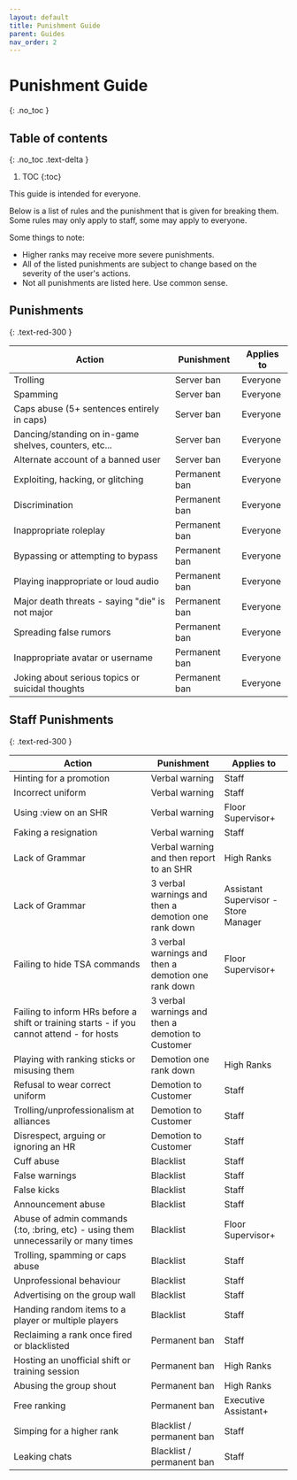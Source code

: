 ```yaml
---
layout: default
title: Punishment Guide
parent: Guides
nav_order: 2
---
```

# Punishment Guide
{: .no_toc }

## Table of contents
{: .no_toc .text-delta }

1. TOC
{:toc}

This guide is intended for everyone.

Below is a list of rules and the punishment that is given for breaking them. Some rules may only apply to staff, some may apply to everyone.

Some things to note:
- Higher ranks may receive more severe punishments.
- All of the listed punishments are subject to change based on the severity of the user's actions.
- Not all punishments are listed here. Use common sense.

## Punishments
{: .text-red-300 } 

| Action | Punishment | Applies to |
| ------ | ---------- | ---------- |
| Trolling | Server ban | Everyone |
| Spamming | Server ban | Everyone |
| Caps abuse (5+ sentences entirely in caps) | Server ban | Everyone |
| Dancing/standing on in-game shelves, counters, etc... | Server ban | Everyone |
| Alternate account of a banned user | Server ban | Everyone | 
| Exploiting, hacking, or glitching | Permanent ban | Everyone |
| Discrimination | Permanent ban | Everyone |
| Inappropriate roleplay | Permanent ban | Everyone |
| Bypassing or attempting to bypass| Permanent ban | Everyone |
| Playing inappropriate or loud audio | Permanent ban | Everyone |
| Major death threats - saying "die" is not major | Permanent ban | Everyone |
| Spreading false rumors | Permanent ban | Everyone | 
| Inappropriate avatar or username | Permanent ban | Everyone |
| Joking about serious topics or suicidal thoughts | Permanent ban | Everyone |

## Staff Punishments
{: .text-red-300 } 

| Action | Punishment | Applies to |
| ------ | ---------- | ---------- |
| Hinting for a promotion | Verbal warning | Staff |
| Incorrect uniform | Verbal warning | Staff |
| Using :view on an SHR | Verbal warning | Floor Supervisor+ |
| Faking a resignation | Verbal warning | Staff |
| Lack of Grammar | Verbal warning and then report to an SHR | High Ranks |
| Lack of Grammar | 3 verbal warnings and then a demotion one rank down | Assistant Supervisor - Store Manager |
| Failing to hide TSA commands | 3 verbal warnings and then a demotion one rank down | Floor Supervisor+ |
| Failing to inform HRs before a shift or training starts - if you cannot attend - for hosts | 3 verbal warnings and then a demotion to Customer |
| Playing with ranking sticks or misusing them | Demotion one rank down | High Ranks |
| Refusal to wear correct uniform | Demotion to Customer | Staff |
| Trolling/unprofessionalism at alliances | Demotion to Customer | Staff |
| Disrespect, arguing or ignoring an HR | Demotion to Customer | Staff |
| Cuff abuse | Blacklist | Staff |
| False warnings | Blacklist | Staff |
| False kicks | Blacklist | Staff |
| Announcement abuse | Blacklist | Staff |
| Abuse of admin commands (:to, :bring, etc) - using them unnecessarily or many times | Blacklist | Floor Supervisor+ |
| Trolling, spamming or caps abuse | Blacklist | Staff |
| Unprofessional behaviour | Blacklist | Staff |
| Advertising on the group wall | Blacklist | Staff |
| Handing random items to a player or multiple players | Blacklist | Staff |
| Reclaiming a rank once fired or blacklisted | Permanent ban | Staff |
| Hosting an unofficial shift or training session | Permanent ban | High Ranks |
| Abusing the group shout | Permanent ban | High Ranks |
| Free ranking | Permanent ban | Executive Assistant+ |
| Simping for a higher rank | Blacklist / permanent ban | Staff |
| Leaking chats | Blacklist / permanent ban | Staff |
